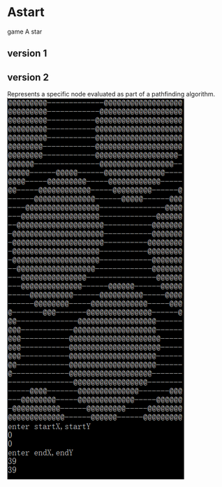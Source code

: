 # Astart
game A star
## version 1

## version 2
Represents a specific node evaluated as part of a pathfinding algorithm.
![image](https://github.com/coder-lipenghui/Astar/blob/master/astar.png)
